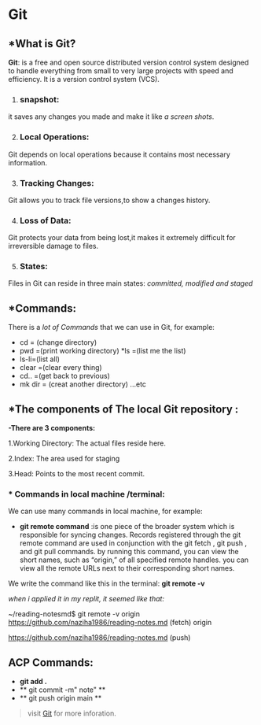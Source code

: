 # Git
## *What is Git?


**Git**: is a free and open source distributed version control system designed to handle everything from small to very large projects with speed and efficiency.
It is a version control system (VCS).

1. ### snapshot:
 it saves any changes you made and make it like *a screen shots*.

2. ### Local Operations:
Git depends on local operations because it contains most necessary information.

3. ### Tracking Changes:
Git allows you to track file versions,to show a changes history.

4. ### Loss of Data:
Git protects your data from being lost,it makes it extremely difficult for irreversible damage to files.

5. ### States:
Files in Git can reside in three main states: _*committed, modified and staged*_

## *Commands:

There is a *lot of Commands* that we can use in Git, for example:
* cd = (change directory)
* pwd =(print working directory)
*ls =(list me the list)
* ls-li=(list all)
* clear =(clear every thing)
* cd.. =(get back to previous)
* mk dir = (creat another directory) ...etc

## *The components of The local Git repository :
**-There are 3 components:**

1.Working Directory: The actual files reside here.

2.Index: The area used for staging

3.Head: Points to the most recent commit.


### * Commands in local machine /terminal:
We can use many commands in local machine, for example:

* **git remote command** :is one piece of the broader system which is responsible for syncing changes. Records registered through the git remote command are used in conjunction with the git fetch , git push , and git pull commands. by running this command, you can view the short names, such as “origin,” of all specified remote handles.
you can view all the remote URLs next to their corresponding short names.

 We write the command like this in the terminal:  **git remote -v**

*when i applied it in my replit, it seemed like that:*


~/reading-notesmd$ git remote -v
origin   https://github.com/naziha1986/reading-notes.md (fetch)
origin  

https://github.com/naziha1986/reading-notes.md (push)

## ACP Commands:

* **git  add .**
* ** git commit -m" note" **
* ** git push origin main **

>visit [Git](https://blog.udemy.com/git-tutorial-a-comprehensive-guide/) for more inforation.